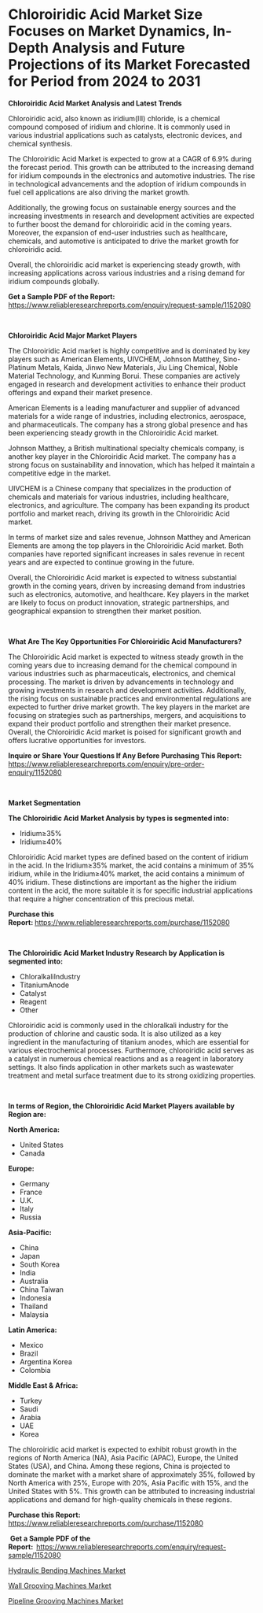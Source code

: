 <p><h1>Chloroiridic Acid Market Size Focuses on Market Dynamics, In-Depth Analysis and Future Projections of its Market Forecasted for Period from 2024 to 2031</h1></p><p><strong>Chloroiridic Acid Market Analysis and Latest Trends</strong></p>
<p><p>Chloroiridic acid, also known as iridium(III) chloride, is a chemical compound composed of iridium and chlorine. It is commonly used in various industrial applications such as catalysts, electronic devices, and chemical synthesis.</p><p>The Chloroiridic Acid Market is expected to grow at a CAGR of 6.9% during the forecast period. This growth can be attributed to the increasing demand for iridium compounds in the electronics and automotive industries. The rise in technological advancements and the adoption of iridium compounds in fuel cell applications are also driving the market growth.</p><p>Additionally, the growing focus on sustainable energy sources and the increasing investments in research and development activities are expected to further boost the demand for chloroiridic acid in the coming years. Moreover, the expansion of end-user industries such as healthcare, chemicals, and automotive is anticipated to drive the market growth for chloroiridic acid.</p><p>Overall, the chloroiridic acid market is experiencing steady growth, with increasing applications across various industries and a rising demand for iridium compounds globally.</p></p>
<p><strong>Get a Sample PDF of the Report:&nbsp;</strong> <a href="https://www.reliableresearchreports.com/enquiry/request-sample/1152080">https://www.reliableresearchreports.com/enquiry/request-sample/1152080</a></p>
<p>&nbsp;</p>
<p><strong>Chloroiridic Acid Major Market Players</strong></p>
<p><p>The Chloroiridic Acid market is highly competitive and is dominated by key players such as American Elements, UIVCHEM, Johnson Matthey, Sino-Platinum Metals, Kaida, Jinwo New Materials, Jiu Ling Chemical, Noble Material Technology, and Kunming Borui. These companies are actively engaged in research and development activities to enhance their product offerings and expand their market presence.</p><p>American Elements is a leading manufacturer and supplier of advanced materials for a wide range of industries, including electronics, aerospace, and pharmaceuticals. The company has a strong global presence and has been experiencing steady growth in the Chloroiridic Acid market.</p><p>Johnson Matthey, a British multinational specialty chemicals company, is another key player in the Chloroiridic Acid market. The company has a strong focus on sustainability and innovation, which has helped it maintain a competitive edge in the market.</p><p>UIVCHEM is a Chinese company that specializes in the production of chemicals and materials for various industries, including healthcare, electronics, and agriculture. The company has been expanding its product portfolio and market reach, driving its growth in the Chloroiridic Acid market.</p><p>In terms of market size and sales revenue, Johnson Matthey and American Elements are among the top players in the Chloroiridic Acid market. Both companies have reported significant increases in sales revenue in recent years and are expected to continue growing in the future.</p><p>Overall, the Chloroiridic Acid market is expected to witness substantial growth in the coming years, driven by increasing demand from industries such as electronics, automotive, and healthcare. Key players in the market are likely to focus on product innovation, strategic partnerships, and geographical expansion to strengthen their market position.</p></p>
<p>&nbsp;</p>
<p><strong>What Are The Key Opportunities For Chloroiridic Acid Manufacturers?</strong></p>
<p><p>The Chloroiridic Acid market is expected to witness steady growth in the coming years due to increasing demand for the chemical compound in various industries such as pharmaceuticals, electronics, and chemical processing. The market is driven by advancements in technology and growing investments in research and development activities. Additionally, the rising focus on sustainable practices and environmental regulations are expected to further drive market growth. The key players in the market are focusing on strategies such as partnerships, mergers, and acquisitions to expand their product portfolio and strengthen their market presence. Overall, the Chloroiridic Acid market is poised for significant growth and offers lucrative opportunities for investors.</p></p>
<p><strong>Inquire or Share Your Questions If Any Before Purchasing This Report:</strong> <a href="https://www.reliableresearchreports.com/enquiry/pre-order-enquiry/1152080">https://www.reliableresearchreports.com/enquiry/pre-order-enquiry/1152080</a></p>
<p>&nbsp;</p>
<p><strong>Market Segmentation</strong></p>
<p><strong>The Chloroiridic Acid Market Analysis by types is segmented into:</strong></p>
<p><ul><li>Iridium≥35%</li><li>Iridium≥40%</li></ul></p>
<p><p>Chloroiridic Acid market types are defined based on the content of iridium in the acid. In the Iridium≥35% market, the acid contains a minimum of 35% iridium, while in the Iridium≥40% market, the acid contains a minimum of 40% iridium. These distinctions are important as the higher the iridium content in the acid, the more suitable it is for specific industrial applications that require a higher concentration of this precious metal.</p></p>
<p><strong>Purchase this Report:&nbsp;</strong><a href="https://www.reliableresearchreports.com/purchase/1152080">https://www.reliableresearchreports.com/purchase/1152080</a></p>
<p>&nbsp;</p>
<p><strong>The Chloroiridic Acid Market Industry Research by Application is segmented into:</strong></p>
<p><ul><li>ChloralkaliIndustry</li><li>TitaniumAnode</li><li>Catalyst</li><li>Reagent</li><li>Other</li></ul></p>
<p><p>Chloroiridic acid is commonly used in the chloralkali industry for the production of chlorine and caustic soda. It is also utilized as a key ingredient in the manufacturing of titanium anodes, which are essential for various electrochemical processes. Furthermore, chloroiridic acid serves as a catalyst in numerous chemical reactions and as a reagent in laboratory settings. It also finds application in other markets such as wastewater treatment and metal surface treatment due to its strong oxidizing properties.</p></p>
<p>&nbsp;</p>
<p><strong>In terms of Region, the Chloroiridic Acid Market Players available by Region are:</strong></p>
<p>
    <p> <strong> North America: </strong>
        <ul>
            <li>United States</li>
            <li>Canada</li>
        </ul>
        </p> 
    <p> <strong> Europe: </strong>
        <ul>
            <li>Germany</li>
            <li>France</li>
            <li>U.K.</li>
            <li>Italy</li>
            <li>Russia</li>
        </ul>
        </p> 
    <p> <strong> Asia-Pacific: </strong>
        <ul>
            <li>China</li>
            <li>Japan</li>
            <li>South Korea</li>
            <li>India</li>
            <li>Australia</li>
            <li>China Taiwan</li>
            <li>Indonesia</li>
            <li>Thailand</li>
            <li>Malaysia</li>
        </ul>
        </p> 
    <p> <strong> Latin America: </strong>
        <ul>
            <li>Mexico</li>
            <li>Brazil</li>
            <li>Argentina Korea</li>
            <li>Colombia</li>
        </ul>
        </p> 
    <p> <strong> Middle East & Africa: </strong>
        <ul>
            <li>Turkey</li>
            <li>Saudi</li>
            <li>Arabia</li>
            <li>UAE</li>
            <li>Korea</li>
        </ul>
    </p>
    </p>
<p><p>The chloroiridic acid market is expected to exhibit robust growth in the regions of North America (NA), Asia Pacific (APAC), Europe, the United States (USA), and China. Among these regions, China is projected to dominate the market with a market share of approximately 35%, followed by North America with 25%, Europe with 20%, Asia Pacific with 15%, and the United States with 5%. This growth can be attributed to increasing industrial applications and demand for high-quality chemicals in these regions.</p></p>
<p><strong>Purchase this Report: </strong><a href="https://www.reliableresearchreports.com/purchase/1152080">https://www.reliableresearchreports.com/purchase/1152080</a></p>
<p>&nbsp;<strong>Get a Sample PDF of the Report:&nbsp;&nbsp;</strong><a href="https://www.reliableresearchreports.com/enquiry/request-sample/1152080">https://www.reliableresearchreports.com/enquiry/request-sample/1152080</a></p>
<p><strong></strong></p>
<p><p><a href="https://view.publitas.com/reportprime-1/hydraulic-bending-machines-market-size-growth-outlook-from-2023-to-2030-projecting-at-markets-trends-analysis-by-application-regional-outlook-and-revenue/">Hydraulic Bending Machines Market</a></p><p><a href="https://view.publitas.com/reportprime-1/wall-grooving-machines-market-size-market-share-and-global-market-analysis-report-2023-2030/">Wall Grooving Machines Market</a></p><p><a href="https://view.publitas.com/reportprime-1/pipeline-grooving-machines-market-size-and-examines-its-market-scope-with-a-primary-focus-on-growth-opportunities-and-forecasted-trends-spanning-from-2023-to-2030/">Pipeline Grooving Machines Market</a></p></p>